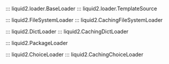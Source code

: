::: liquid2.loader.BaseLoader
::: liquid2.loader.TemplateSource

::: liquid2.FileSystemLoader
::: liquid2.CachingFileSystemLoader

::: liquid2.DictLoader
::: liquid2.CachingDictLoader

::: liquid2.PackageLoader

::: liquid2.ChoiceLoader
::: liquid2.CachingChoiceLoader
